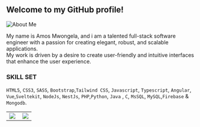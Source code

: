 
## Welcome to my GitHub profile!<br>

![About Me](https://img.shields.io/badge/About-Me-purple?style=for-the-badge)

My name is Amos Mwongela,
and i am a talented full-stack software engineer with a passion for creating elegant, robust, and scalable applications.<br>
My work is driven by a desire to create user-friendly and intuitive interfaces that enhance the user experience.


### SKILL SET
`HTML5`, `CSS3`, `SASS`, `Bootstrap`,`Tailwind CSS`, `Javascript`, `Typescript`, `Angular`, `Vue`,`Sveltekit`, `NodeJs`, `NestJs`, `PHP`,`Python`, `Java` , `C`, `MsSQL`, `MySQL`,`Firebase` & `Mongodb`.

<center>
  <table>
  <tr>
      <td><img  align="left" src="https://github-readme-stats.vercel.app/api?username=mwongess&count_private=true&show_icons=true&theme=dark&layout=compact" /></td>
      <td><img  src="https://github-readme-streak-stats.herokuapp.com/?user=mwongess&theme=dark" /></td>    
     
  </tr>   
  </table>
</center>

<!-- <p align="center">
  <a href="https://github.com/mwongess?tab=followers">
    <img src="https://img.shields.io/github/followers/mwongess?label=Followers&logo=GitHub&style=for-the-badge" alt="GitHub badge" />
  </a>
</p>
 -->

